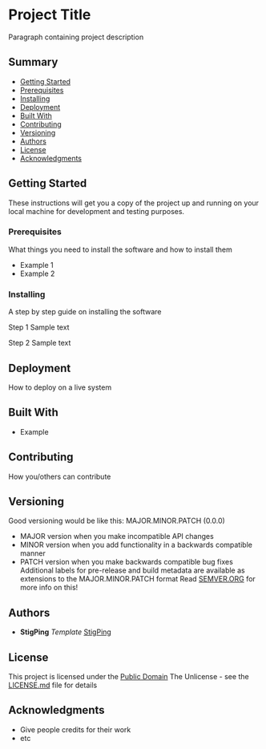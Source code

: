 # Project Title

Paragraph containing project description

## Summary

  - [Getting Started](#getting-started)
  - [Prerequisites](#prerequisites)
  - [Installing](#installing)
  - [Deployment](#deployment)
  - [Built With](#built-with)
  - [Contributing](#contributing)
  - [Versioning](#versioning)
  - [Authors](#authors)
  - [License](#license)
  - [Acknowledgments](#acknowledgments)

## Getting Started

These instructions will get you a copy of the project up and running on
your local machine for development and testing purposes.

### Prerequisites

What things you need to install the software and how to install them

  - Example 1
  - Example 2

### Installing

A step by step guide on installing the software

Step 1
Sample text

Step 2
Sample text

## Deployment

How to deploy on a live system

## Built With

  - Example

## Contributing

How you/others can contribute

## Versioning

Good versioning would be like this:
MAJOR.MINOR.PATCH (0.0.0)
  - MAJOR version when you make incompatible API changes
  - MINOR version when you add functionality in a backwards compatible manner
  - PATCH version when you make backwards compatible bug fixes
Additional labels for pre-release and build metadata are available as extensions to the MAJOR.MINOR.PATCH format
Read [SEMVER.ORG](https://semver.org/) for more info on this!

## Authors

  - **StigPing** *Template*
  [StigPing](https://github.com/StigPing)

## License

This project is licensed under the [Public Domain](LICENSE.md)
The Unlicense - see the [LICENSE.md](LICENSE.md) file for
details

## Acknowledgments

  - Give people credits for their work
  - etc